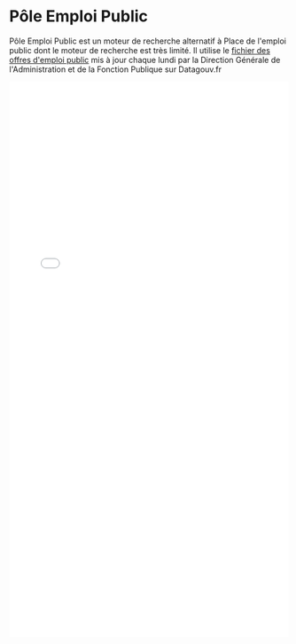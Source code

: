 

<html lang="fr">
<head>
    <meta charset="UTF-8">
    <meta name="viewport" content="width=device-width, initial-scale=1.0">
    <title>Pôle Emploi Public</title>
</head>
<body>
    <h1>Pôle Emploi Public</h1>
    <p>Pôle Emploi Public est un moteur de recherche alternatif à Place de l'emploi public dont le moteur de recherche est très limité. Il utilise le <a href="https://www.data.gouv.fr/fr/datasets/les-offres-diffusees-sur-choisir-le-service-public/#/resources">fichier des offres d'emploi public</a> mis à jour chaque lundi par la Direction Générale de l'Administration et de la Fonction Publique sur Datagouv.fr</p>
    <iframe src="pole_emploi_public.html" width="100%" height="1000px" frameborder="0"></iframe>
</body>
</html>
